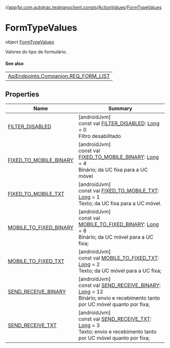 //[app](../../../../index.md)/[br.com.autotrac.testnanoclient.consts](../../index.md)/[ActionValues](../index.md)/[FormTypeValues](index.md)

# FormTypeValues

object [FormTypeValues](index.md)

Valores do tipo de formulário.

#### See also

| |
|---|
| [ApiEndpoints.Companion.REQ_FORM_LIST](../../-api-endpoints/-companion/-r-e-q_-f-o-r-m_-l-i-s-t.md) |

## Properties

| Name | Summary |
|---|---|
| [FILTER_DISABLED](-f-i-l-t-e-r_-d-i-s-a-b-l-e-d.md) | [androidJvm]<br>const val [FILTER_DISABLED](-f-i-l-t-e-r_-d-i-s-a-b-l-e-d.md): [Long](https://kotlinlang.org/api/latest/jvm/stdlib/kotlin/-long/index.html) = 0<br>Filtro desabilitado |
| [FIXED_TO_MOBILE_BINARY](-f-i-x-e-d_-t-o_-m-o-b-i-l-e_-b-i-n-a-r-y.md) | [androidJvm]<br>const val [FIXED_TO_MOBILE_BINARY](-f-i-x-e-d_-t-o_-m-o-b-i-l-e_-b-i-n-a-r-y.md): [Long](https://kotlinlang.org/api/latest/jvm/stdlib/kotlin/-long/index.html) = 4<br>Binário; da UC fixa para a UC móvel |
| [FIXED_TO_MOBILE_TXT](-f-i-x-e-d_-t-o_-m-o-b-i-l-e_-t-x-t.md) | [androidJvm]<br>const val [FIXED_TO_MOBILE_TXT](-f-i-x-e-d_-t-o_-m-o-b-i-l-e_-t-x-t.md): [Long](https://kotlinlang.org/api/latest/jvm/stdlib/kotlin/-long/index.html) = 1<br>Texto; da UC fixa para a UC móvel. |
| [MOBILE_TO_FIXED_BINARY](-m-o-b-i-l-e_-t-o_-f-i-x-e-d_-b-i-n-a-r-y.md) | [androidJvm]<br>const val [MOBILE_TO_FIXED_BINARY](-m-o-b-i-l-e_-t-o_-f-i-x-e-d_-b-i-n-a-r-y.md): [Long](https://kotlinlang.org/api/latest/jvm/stdlib/kotlin/-long/index.html) = 8<br>Binário; da UC móvel para a UC fixa; |
| [MOBILE_TO_FIXED_TXT](-m-o-b-i-l-e_-t-o_-f-i-x-e-d_-t-x-t.md) | [androidJvm]<br>const val [MOBILE_TO_FIXED_TXT](-m-o-b-i-l-e_-t-o_-f-i-x-e-d_-t-x-t.md): [Long](https://kotlinlang.org/api/latest/jvm/stdlib/kotlin/-long/index.html) = 2<br>Texto; da UC móvel para a UC fixa; |
| [SEND_RECEIVE_BINARY](-s-e-n-d_-r-e-c-e-i-v-e_-b-i-n-a-r-y.md) | [androidJvm]<br>const val [SEND_RECEIVE_BINARY](-s-e-n-d_-r-e-c-e-i-v-e_-b-i-n-a-r-y.md): [Long](https://kotlinlang.org/api/latest/jvm/stdlib/kotlin/-long/index.html) = 12<br>Binário; envio e recebimento tanto por UC móvel quanto por fixa; |
| [SEND_RECEIVE_TXT](-s-e-n-d_-r-e-c-e-i-v-e_-t-x-t.md) | [androidJvm]<br>const val [SEND_RECEIVE_TXT](-s-e-n-d_-r-e-c-e-i-v-e_-t-x-t.md): [Long](https://kotlinlang.org/api/latest/jvm/stdlib/kotlin/-long/index.html) = 3<br>Texto; envio e recebimento tanto por UC móvel quanto por fixa; |
